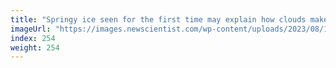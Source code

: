 ```yaml
---
title: "Springy ice seen for the first time may explain how clouds make rain"
imageUrl: "https://images.newscientist.com/wp-content/uploads/2023/08/16145147/SEI_167826708.jpg?width=788"
index: 254
weight: 254
---
```

